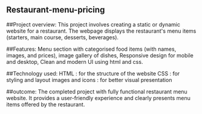 ## Restaurant-menu-pricing
##Project overview: This project involves creating a static or dynamic website for a restaurant. The webpage displays the restaurant's menu items (starters, main course, desserts, beverages).

##Features: Menu section with categorised food items (with names, images, and prices), image gallery of dishes, Responsive design for mobile and desktop, Clean and modern UI using html and css.

##Technology used: HTML : for the structure of the website CSS : for styling and layout images and icons : for better visual presentation

##outcome: The completed project with fully functional restaurant menu website. It provides a user-friendly experience and clearly presents menu items offered by the restaurant.
